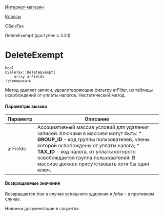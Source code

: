 [Интернет-магазин](/api_help/sale/index.php)

[Классы](/api_help/sale/classes/index.php)

[CSaleTax](/api_help/sale/classes/csaletax/index.php)

DeleteExempt (доступен с 3.3.1)

DeleteExempt
============

```
bool
CSaleTax::DeleteExempt(
	array arFields
);Копировать
```

Метод удаляет записи, удовлетворяющие фильтру arFilter, из таблицы освобождений от уплаты налогов. Нестатический метод.

#### Параметры вызова

| Параметр | Описание |
| --- | --- |
| arFields | Ассоциативный массив условий для удаления записей. Ключами в массиве могут быть:  * **GROUP\_ID** - код группы пользователей, члены которой освобождены от уплаты налога; * **TAX\_ID** - код налога, от уплаты которого освобождается группа пользователей.  В массиве должен присутствовать хотя бы один ключ. |

#### Возвращаемые значения

Возвращается *true* в случае успешного удаления и *false* - в противном случае.

Новинки документации в соцсетях:
